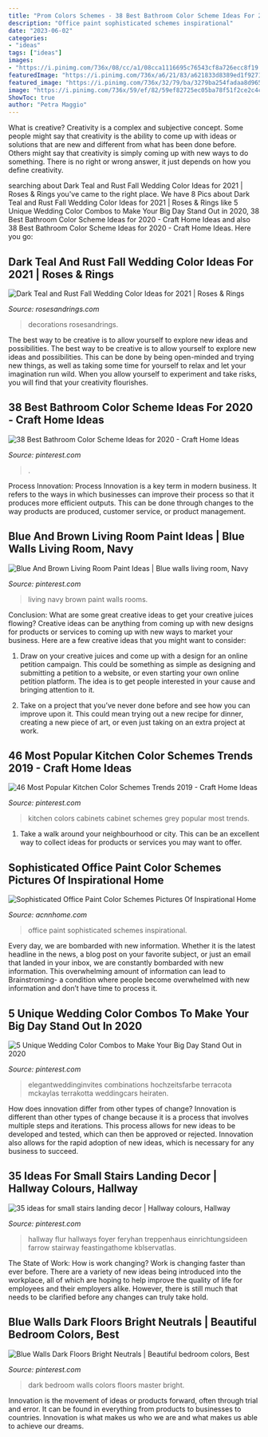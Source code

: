 ```yaml
---
title: "Prom Colors Schemes - 38 Best Bathroom Color Scheme Ideas For 2020"
description: "Office paint sophisticated schemes inspirational"
date: "2023-06-02"
categories:
- "ideas"
tags: ["ideas"]
images:
- "https://i.pinimg.com/736x/08/cc/a1/08cca1116695c76543cf8a726ecc8f19.jpg"
featuredImage: "https://i.pinimg.com/736x/a6/21/83/a621833d8389ed1f927198bc296fd58f.jpg"
featured_image: "https://i.pinimg.com/736x/32/79/ba/3279ba254fadaa8d965eb9541804e2f3.jpg"
image: "https://i.pinimg.com/736x/59/ef/82/59ef82725ec05ba78f51f2ce2c4ca897.jpg"
ShowToc: true
author: "Petra Maggio"
---
```



What is creative?
Creativity is a complex and subjective concept. Some people might say that creativity is the ability to come up with ideas or solutions that are new and different from what has been done before. Others might say that creativity is simply coming up with new ways to do something. There is no right or wrong answer, it just depends on how you define creativity.

	

		
searching about Dark Teal and Rust Fall Wedding Color Ideas for 2021 | Roses &amp; Rings you've came to the right place. We have 8 Pics about Dark Teal and Rust Fall Wedding Color Ideas for 2021 | Roses &amp; Rings like 5 Unique Wedding Color Combos to Make Your Big Day Stand Out in 2020, 38 Best Bathroom Color Scheme Ideas for 2020 - Craft Home Ideas and also 38 Best Bathroom Color Scheme Ideas for 2020 - Craft Home Ideas. Here you go:
		
    
## Dark Teal And Rust Fall Wedding Color Ideas For 2021 | Roses &amp; Rings

<img loading=lazy src="http://www.rosesandrings.com/wp-content/uploads/2020/07/Dark-teal-and-burnt-orange-rust-fall-wedding-color-ideas-2021-3-439x1024.jpg" onerror="this.onerror=null;this.src='https://tse2.mm.bing.net/th?id=OIP.oJX4bIAv5n083umrnDL9WAAAAA&amp;pid=15.1';" alt="Dark Teal and Rust Fall Wedding Color Ideas for 2021 | Roses &amp; Rings">

_Source: rosesandrings.com_

>decorations rosesandrings. 

	

The best way to be creative is to allow yourself to explore new ideas and possibilities.
The best way to be creative is to allow yourself to explore new ideas and possibilities. This can be done by being open-minded and trying new things, as well as taking some time for yourself to relax and let your imagination run wild. When you allow yourself to experiment and take risks, you will find that your creativity flourishes.

    
## 38 Best Bathroom Color Scheme Ideas For 2020 - Craft Home Ideas

<img loading=lazy src="https://i.pinimg.com/736x/08/cc/a1/08cca1116695c76543cf8a726ecc8f19.jpg" onerror="this.onerror=null;this.src='https://tse3.mm.bing.net/th?id=OIP.hpgF4uN0Z6homULqRQKb5AHaMV&amp;pid=15.1';" alt="38 Best Bathroom Color Scheme Ideas for 2020 - Craft Home Ideas">

_Source: pinterest.com_

>. 

	

Process Innovation:
Process Innovation is a key term in modern business. It refers to the ways in which businesses can improve their process so that it produces more efficient outputs. This can be done through changes to the way products are produced, customer service, or product management.

    
## Blue And Brown Living Room Paint Ideas | Blue Walls Living Room, Navy

<img loading=lazy src="https://i.pinimg.com/736x/a6/21/83/a621833d8389ed1f927198bc296fd58f.jpg" onerror="this.onerror=null;this.src='https://tse1.mm.bing.net/th?id=OIP.0F0kPER3PUGGv5lM1F_FawHaKE&amp;pid=15.1';" alt="Blue And Brown Living Room Paint Ideas | Blue walls living room, Navy">

_Source: pinterest.com_

>living navy brown paint walls rooms. 

	

Conclusion: What are some great creative ideas to get your creative juices flowing?
Creative ideas can be anything from coming up with new designs for products or services to coming up with new ways to market your business. Here are a few creative ideas that you might want to consider: 
1. Draw on your creative juices and come up with a design for an online petition campaign. This could be something as simple as designing and submitting a petition to a website, or even starting your own online petition platform. The idea is to get people interested in your cause and bringing attention to it. 

2. Take on a project that you’ve never done before and see how you can improve upon it. This could mean trying out a new recipe for dinner, creating a new piece of art, or even just taking on an extra project at work.

    
## 46 Most Popular Kitchen Color Schemes Trends 2019 - Craft Home Ideas

<img loading=lazy src="https://i.pinimg.com/736x/a4/f8/af/a4f8aff643b46cd79abf22413c272243.jpg" onerror="this.onerror=null;this.src='https://tse1.mm.bing.net/th?id=OIP.nk0F3r3oIT1CJsWTdXE4-QHaLZ&amp;pid=15.1';" alt="46 Most Popular Kitchen Color Schemes Trends 2019 - Craft Home Ideas">

_Source: pinterest.com_

>kitchen colors cabinets cabinet schemes grey popular most trends. 

	

1. Take a walk around your neighbourhood or city. This can be an excellent way to collect ideas for products or services you may want to offer.

    
## Sophisticated Office Paint Color Schemes Pictures Of Inspirational Home

<img loading=lazy src="https://www.acnnhome.com/wp-content/uploads/2018/12/sophisticated-office-paint-color-schemes-pictures-of-20-inspirational-home-ideas-and-home-ideas-228-738x658.jpg" onerror="this.onerror=null;this.src='https://tse2.mm.bing.net/th?id=OIP.GiJOK2uSnZ2gqBQ3-NWJ3QHaGm&amp;pid=15.1';" alt="Sophisticated Office Paint Color Schemes Pictures Of Inspirational Home">

_Source: acnnhome.com_

>office paint sophisticated schemes inspirational. 

	

Every day, we are bombarded with new information. Whether it is the latest headline in the news, a blog post on your favorite subject, or just an email that landed in your inbox, we are constantly bombarded with new information. This overwhelming amount of information can lead to Brainstroming- a condition where people become overwhelmed with new information and don’t have time to process it.

    
## 5 Unique Wedding Color Combos To Make Your Big Day Stand Out In 2020

<img loading=lazy src="https://i.pinimg.com/736x/59/ef/82/59ef82725ec05ba78f51f2ce2c4ca897.jpg" onerror="this.onerror=null;this.src='https://tse3.mm.bing.net/th?id=OIP.1IhJpXuEOh3n4is4mS5OgwHaPx&amp;pid=15.1';" alt="5 Unique Wedding Color Combos to Make Your Big Day Stand Out in 2020">

_Source: pinterest.com_

>elegantweddinginvites combinations hochzeitsfarbe terracota mckaylas terrakotta weddingcars heiraten. 

	

How does innovation differ from other types of change?
Innovation is different than other types of change because it is a process that involves multiple steps and iterations. This process allows for new ideas to be developed and tested, which can then be approved or rejected. Innovation also allows for the rapid adoption of new ideas, which is necessary for any business to succeed.

    
## 35 Ideas For Small Stairs Landing Decor | Hallway Colours, Hallway

<img loading=lazy src="https://i.pinimg.com/736x/40/29/0b/40290b0f60e9fa07835b7e8269c9bb1e.jpg" onerror="this.onerror=null;this.src='https://tse3.mm.bing.net/th?id=OIP.DOwfcJlKlnNf6r11RKnshgAAAA&amp;pid=15.1';" alt="35 ideas for small stairs landing decor | Hallway colours, Hallway">

_Source: pinterest.com_

>hallway flur hallways foyer feryhan treppenhaus einrichtungsideen farrow stairway feastingathome kblservatlas. 

	

The State of Work: How is work changing?
Work is changing faster than ever before. There are a variety of new ideas being introduced into the workplace, all of which are hoping to help improve the quality of life for employees and their employers alike. However, there is still much that needs to be clarified before any changes can truly take hold.

    
## Blue Walls Dark Floors Bright Neutrals | Beautiful Bedroom Colors, Best

<img loading=lazy src="https://i.pinimg.com/736x/32/79/ba/3279ba254fadaa8d965eb9541804e2f3.jpg" onerror="this.onerror=null;this.src='https://tse3.mm.bing.net/th?id=OIP.855U5Zw5htoFShXUAhMWSQHaKT&amp;pid=15.1';" alt="Blue Walls Dark Floors Bright Neutrals | Beautiful bedroom colors, Best">

_Source: pinterest.com_

>dark bedroom walls colors floors master bright. 

	

Innovation is the movement of ideas or products forward, often through trial and error. It can be found in everything from products to businesses to countries. Innovation is what makes us who we are and what makes us able to achieve our dreams.

